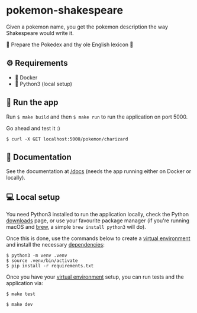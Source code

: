 # pokemon-shakespeare

Given a pokemon name, you get the pokemon description the way Shakespeare would write it.

👒 Prepare the Pokedex and thy ole English lexicon 🎩


## ⚙️  Requirements 

- 🐳 Docker
- 🐍 Python3 (local setup)

## 🚀 Run the app

Run `$ make build` and then `$ make run` to run the application on port 5000.

Go ahead and test it :)

```
$ curl -X GET localhost:5000/pokemon/charizard
```

## 📖 Documentation

See the documentation at [/docs](http://localhost:5000/docs#/) (needs the app running either on Docker or locally).

## 💻 Local setup

You need Python3 installed to run the application locally, check the Python [downloads](https://www.python.org/downloads/) page, or use your favourite package manager (if you're running macOS and [brew](https://brew.sh/), a simple `brew install python3` will do).

Once this is done, use the commands below to create a [virtual environment](https://docs.python.org/3/tutorial/venv.html) and install the necessary [dependencies](https://docs.python.org/3/installing/index.html):

```
$ python3 -m venv .venv
$ source .venv/bin/activate
$ pip install -r requirements.txt
```

Once you have your [virtual environment](https://docs.python.org/3/tutorial/venv.html) setup, you can run tests and the application via:

```
$ make test
```

```
$ make dev
```
